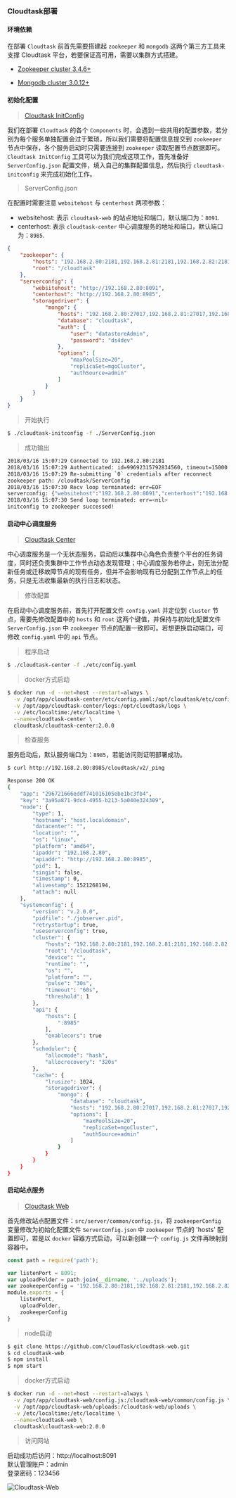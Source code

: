 ### Cloudtask部署

#### 环境依赖

在部署 `Cloudtask` 前首先需要搭建起 `zookeeper` 和 `mongodb` 这两个第三方工具来支撑 Cloudtask 平台，若要保证高可用，需要以集群方式搭建。 

- [Zookeeper cluster 3.4.6+](https://zookeeper.apache.org)   

- [Mongodb cluster 3.0.12+](https://www.mongodb.com)  

#### 初始化配置 

> [Cloudtask InitConfig](https://github.com/cloudtask/cloudtask-initconfig)

我们在部署 `Cloudtask` 的各个 `Components` 时，会遇到一些共用的配置参数，若分别为每个服务单独配置会过于繁琐，所以我们需要将配置信息提交到 `zookeeper` 节点中保存，各个服务启动时只需要连接到 `zookeeper` 读取配置节点数据即可。   
`Cloudtask InitConfig` 工具可以为我们完成这项工作，首先准备好 `ServerConfig.json` 配置文件，填入自己的集群配置信息，然后执行 `cloudtask-initconfig` 来完成初始化工作。

> ServerConfig.json

在配置时需要注意 `websitehost` 与 `centerhost` 两项参数：

- websitehost: 表示 `cloudtask-web` 的站点地址和端口，默认端口为：`8091`.
- centerhost: 表示 `cloudtask-center` 中心调度服务的地址和端口，默认端口为：`8985`.

``` json
{
    "zookeeper": {
        "hosts": "192.168.2.80:2181,192.168.2.81:2181,192.168.2.82:2181",
        "root": "/cloudtask"
    },
    "serverconfig": {
        "websitehost": "http://192.168.2.80:8091",
        "centerhost": "http://192.168.2.80:8985",
        "storagedriver": {
            "mongo": {
                "hosts": "192.168.2.80:27017,192.168.2.81:27017,192.168.2.82:27017",
                "database": "cloudtask",
                "auth": {
                    "user": "datastoreAdmin",
                    "password": "ds4dev"
                },
                "options": [
                    "maxPoolSize=20",
                    "replicaSet=mgoCluster",
                    "authSource=admin"
                ]
            }
        }
    }
}
```

> 开始执行

``` bash
$ ./cloudtask-initconfig -f ./ServerConfig.json
```

> 成功输出

``` bash
2018/03/16 15:07:29 Connected to 192.168.2.80:2181
2018/03/16 15:07:29 Authenticated: id=99692315792834560, timeout=15000
2018/03/16 15:07:29 Re-submitting `0` credentials after reconnect
zookeeper path: /cloudtask/ServerConfig
2018/03/16 15:07:30 Recv loop terminated: err=EOF
serverconfig: {"websitehost":"192.168.2.80:8091","centerhost":"192.168.2.80:8985","storagedriver":{"mongo":{"auth":{"password":"ds4dev","user":"datastoreAdmin"},"database":"cloudtask","hosts":"192.168.2.80:27017,192.168.2.81:27017,192.168.2.82:27017","options":["maxPoolSize=20","replicaSet=mgoCluster","authSource=admin"]}}}
2018/03/16 15:07:30 Send loop terminated: err=<nil>
initconfig to zookeeper successed!
```

#### 启动中心调度服务 

> [Cloudtask Center](https://github.com/cloudtask/cloudtask-center) 

中心调度服务是一个无状态服务，启动后以集群中心角色负责整个平台的任务调度，同时还负责集群中工作节点动态发现管理；中心调度服务若停止，则无法分配新任务或迁移故障节点的现有任务，但并不会影响现有已分配到工作节点上的任务，只是无法收集最新的执行日志和状态。

> 修改配置

  在启动中心调度服务前，首先打开配置文件 `config.yaml` 并定位到 `cluster` 节点，需要先修改配置中的 `hosts` 和 `root` 这两个键值，并保持与初始化配置文件 `ServerConfig.json` 中 `zookeeper` 节点的配置一致即可。若想更换启动端口，可修改 `config.yaml` 中的 `api` 节点。


> 程序启动

``` bash
$ ./cloudtask-center -f ./etc/config.yaml
```

> docker方式启动

``` bash
$ docker run -d --net=host --restart=always \
  -v /opt/app/cloudtask-center/etc/config.yaml:/opt/cloudtask/etc/config.yaml \
  -v /opt/app/cloudtask-center/logs:/opt/cloudtask/logs \
  -v /etc/localtime:/etc/localtime \
  --name=cloudtask-center \
  cloudtask/cloudtask-center:2.0.0
```
> 检查服务

服务启动后，默认服务端口为：`8985`，若能访问则证明部署成功。

``` bash
$ curl http://192.168.2.80:8985/cloudtask/v2/_ping

Response 200 OK
{
	"app": "296721666eddf741016105ebe1bc3fb4",
	"key": "3a95a871-9dc4-4955-b213-5a040e324309",
	"node": {
		"type": 1,
		"hostname": "host.localdomain",
		"datacenter": "",
		"location": "",
		"os": "linux",
		"platform": "amd64",
		"ipaddr": "192.168.2.80",
		"apiaddr": "http://192.168.2.80:8985",
		"pid": 1,
		"singin": false,
		"timestamp": 0,
		"alivestamp": 1521268194,
		"attach": null
	},
	"systemconfig": {
		"version": "v.2.0.0",
		"pidfile": "./jobserver.pid",
		"retrystartup": true,
		"useserverconfig": true,
		"cluster": {
			"hosts": "192.168.2.80:2181,192.168.2.81:2181,192.168.2.82:2181",
			"root": "/cloudtask",
			"device": "",
			"runtime": "",
			"os": "",
			"platform": "",
			"pulse": "30s",
			"timeout": "60s",
			"threshold": 1
		},
		"api": {
			"hosts": [
				":8985"
			],
			"enablecors": true
		},
		"scheduler": {
			"allocmode": "hash",
			"allocrecovery": "320s"
		},
		"cache": {
			"lrusize": 1024,
			"storagedriver": {
				"mongo": {
					"database": "cloudtask",
					"hosts": "192.168.2.80:27017,192.168.2.81:27017,192.168.2.82:27017",
					"options": [
						"maxPoolSize=20",
						"replicaSet=mgoCluster",
                        "authSource=admin"
					]
				}
			}
		}
	}
}
```

#### 启动站点服务

> [Cloudtask Web](https://github.com/cloudtask/cloudtask-web) 

首先修改站点配置文件：`src/server/common/config.js`，将 `zookeeperConfig` 变量修改为初始化配置文件 `ServerConfig.json` 中 `zookeeper` 节点的 'hosts' 配置即可，若是以 `docker` 容器方式启动，可以新创建一个 `config.js` 文件再映射到容器中。

``` javascript
const path = require('path');

var listenPort = 8091;
var uploadFolder = path.join(__dirname, '../uploads');
var zookeeperConfig = '192.168.2.80:2181,192.168.2.81:2181,192.168.2.82:2181';
module.exports = {
    listenPort,
    uploadFolder,
    zookeeperConfig
}
```

> node启动

``` bash
$ git clone https://github.com/cloudTask/cloudtask-web.git
$ cd cloudtask-web
$ npm install
$ npm start
```

> docker方式启动

``` bash
$ docker run -d --net=host --restart=always \
  -v /opt/app/cloudtask-web/config.js:/cloudtask-web/common/config.js \
  -v /opt/app/cloudtask-web/uploads:/cloudtask-web/uploads \
  -v /etc/localtime:/etc/localtime \
  --name=cloudtask-web \
  cloudtask\cloudtask-web:2.0.0 
```
> 访问网站

启动成功后访问：http://localhost:8091   
默认管理账户：admin   
登录密码：123456   

![Cloudtask-Web](https://raw.githubusercontent.com/CloudTask/cloudtask-web/master/screenshots/login.png)

